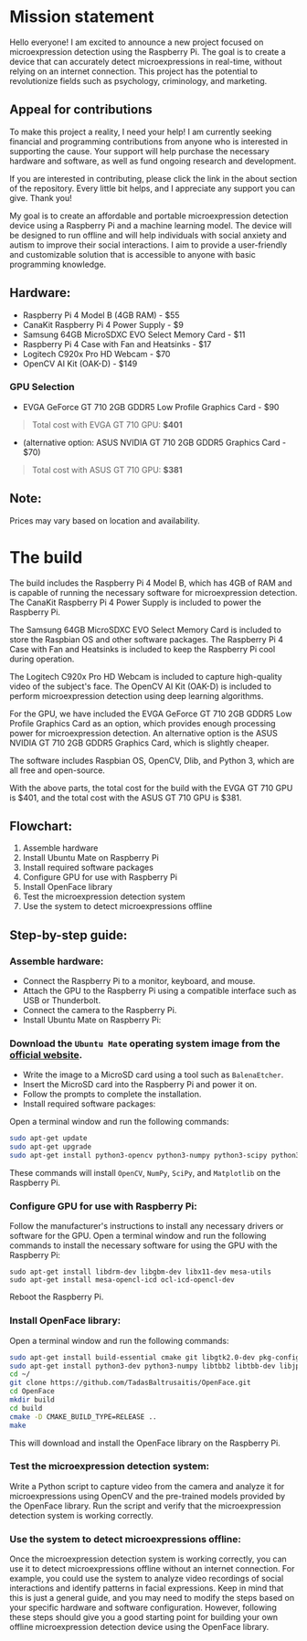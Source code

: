 # Mission statement

Hello everyone! I am excited to announce a new project focused on microexpression detection using the Raspberry Pi. The goal is to create a device that can accurately detect microexpressions in real-time, without relying on an internet connection. This project has the potential to revolutionize fields such as psychology, criminology, and marketing.

## Appeal for contributions
To make this project a reality, I need your help! I am currently seeking financial and programming contributions from anyone who is interested in supporting the cause. Your support will help purchase the necessary hardware and software, as well as fund ongoing research and development.

If you are interested in contributing, please click the link in the about section of the repository. Every little bit helps, and I appreciate any support you can give. Thank you!

My goal is to create an affordable and portable microexpression detection device using a Raspberry Pi and a machine learning model. The device will be designed to run offline and will help individuals with social anxiety and autism to improve their social interactions. I aim to provide a user-friendly and customizable solution that is accessible to anyone with basic programming knowledge.

## Hardware:
- Raspberry Pi 4 Model B (4GB RAM) - $55
- CanaKit Raspberry Pi 4 Power Supply - $9
- Samsung 64GB MicroSDXC EVO Select Memory Card - $11
- Raspberry Pi 4 Case with Fan and Heatsinks - $17
- Logitech C920x Pro HD Webcam - $70
- OpenCV AI Kit (OAK-D) - $149
### GPU Selection
- EVGA GeForce GT 710 2GB GDDR5 Low Profile Graphics Card - $90
> Total cost with EVGA GT 710 GPU: **$401**
- (alternative option: ASUS NVIDIA GT 710 2GB GDDR5 Graphics Card - $70)
> Total cost with ASUS GT 710 GPU: **$381**

## Note:
Prices may vary based on location and availability.

# The build
The build includes the Raspberry Pi 4 Model B, which has 4GB of RAM and is capable of running the necessary software for microexpression detection. The CanaKit Raspberry Pi 4 Power Supply is included to power the Raspberry Pi.

The Samsung 64GB MicroSDXC EVO Select Memory Card is included to store the Raspbian OS and other software packages. The Raspberry Pi 4 Case with Fan and Heatsinks is included to keep the Raspberry Pi cool during operation.

The Logitech C920x Pro HD Webcam is included to capture high-quality video of the subject's face. The OpenCV AI Kit (OAK-D) is included to perform microexpression detection using deep learning algorithms.

For the GPU, we have included the EVGA GeForce GT 710 2GB GDDR5 Low Profile Graphics Card as an option, which provides enough processing power for microexpression detection. An alternative option is the ASUS NVIDIA GT 710 2GB GDDR5 Graphics Card, which is slightly cheaper.

The software includes Raspbian OS, OpenCV, Dlib, and Python 3, which are all free and open-source.

With the above parts, the total cost for the build with the EVGA GT 710 GPU is $401, and the total cost with the ASUS GT 710 GPU is $381.

## Flowchart:

1. Assemble hardware
2. Install Ubuntu Mate on Raspberry Pi
3. Install required software packages
4. Configure GPU for use with Raspberry Pi
5. Install OpenFace library
6. Test the microexpression detection system
7. Use the system to detect microexpressions offline

## Step-by-step guide:

### Assemble hardware:

- Connect the Raspberry Pi to a monitor, keyboard, and mouse.
- Attach the GPU to the Raspberry Pi using a compatible interface such as USB or Thunderbolt.
- Connect the camera to the Raspberry Pi.
- Install Ubuntu Mate on Raspberry Pi:

### Download the `Ubuntu Mate` operating system image from the [official website](https://ubuntu-mate.org/raspberry-pi/).
- Write the image to a MicroSD card using a tool such as `BalenaEtcher`.
- Insert the MicroSD card into the Raspberry Pi and power it on.
- Follow the prompts to complete the installation.
- Install required software packages:

Open a terminal window and run the following commands:
```bash
sudo apt-get update
sudo apt-get upgrade
sudo apt-get install python3-opencv python3-numpy python3-scipy python3-matplotlib
```

These commands will install `OpenCV`, `NumPy`, `SciPy`, and `Matplotlib` on the Raspberry Pi.

### Configure GPU for use with Raspberry Pi:

Follow the manufacturer's instructions to install any necessary drivers or software for the GPU.
Open a terminal window and run the following commands to install the necessary software for using the GPU with the Raspberry Pi:
```arduino
sudo apt-get install libdrm-dev libgbm-dev libx11-dev mesa-utils
sudo apt-get install mesa-opencl-icd ocl-icd-opencl-dev
```

Reboot the Raspberry Pi.
### Install OpenFace library:

Open a terminal window and run the following commands:
```bash
sudo apt-get install build-essential cmake git libgtk2.0-dev pkg-config libavcodec-dev libavformat-dev libswscale-dev
sudo apt-get install python3-dev python3-numpy libtbb2 libtbb-dev libjpeg-dev libpng-dev libtiff-dev libdc1394-22-dev
cd ~/
git clone https://github.com/TadasBaltrusaitis/OpenFace.git
cd OpenFace
mkdir build
cd build
cmake -D CMAKE_BUILD_TYPE=RELEASE ..
make
```

This will download and install the OpenFace library on the Raspberry Pi.

### Test the microexpression detection system:

Write a Python script to capture video from the camera and analyze it for microexpressions using OpenCV and the pre-trained models provided by the OpenFace library.
Run the script and verify that the microexpression detection system is working correctly.

### Use the system to detect microexpressions offline:

Once the microexpression detection system is working correctly, you can use it to detect microexpressions offline without an internet connection.
For example, you could use the system to analyze video recordings of social interactions and identify patterns in facial expressions. Keep in mind that this is just a general guide, and you may need to modify the steps based on your specific hardware and software configuration. However, following these steps should give you a good starting point for building your own offline microexpression detection device using the OpenFace library.
